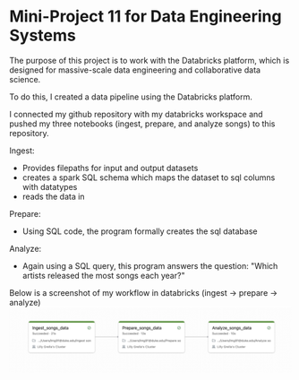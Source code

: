 # Mini-Project 11 for Data Engineering Systems

The purpose of this project is to work with the Databricks platform, which is designed for massive-scale data engineering and collaborative data science.

To do this, I created a data pipeline using the Databricks platform. 

I connected my github repository with my databricks workspace and pushed my three notebooks (ingest, prepare, and analyze songs) to this repository.

Ingest: 
* Provides filepaths for input and output datasets
* creates a spark SQL schema which maps the dataset to sql columns with datatypes
* reads the data in

Prepare:
* Using SQL code, the program formally creates the sql database

Analyze: 
* Again using a SQL query, this program answers the question: "Which artists released the most songs each year?"

Below is a screenshot of my workflow in databricks (ingest -> prepare -> analyze)
![Workflow](/Workflow.png)
